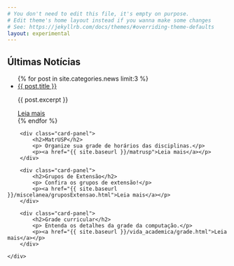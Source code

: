 ```yaml
---
# You don't need to edit this file, it's empty on purpose.
# Edit theme's home layout instead if you wanna make some changes
# See: https://jekyllrb.com/docs/themes/#overriding-theme-defaults
layout: experimental
---
```


<!--
<div class="topic1 offset-m2">
    {% for post in site.categories.news %}
        <div class="card-panel">    
            <div class="item">
                <h3><a href="{{post.url | prepend: site.baseurl}}">{{ post.title }}</a></h3>
                {{ post.excerpt }}
                <p><a href="{{post.url | prepend: site.baseurl}}">Leia mais</a></p>
            </div>
        </div>
    {% endfor %}
</div>

<div class="topic1">
    <div class="card-panel">    
        <h2>MatrUSP</h2>
        <p> Organize sua grade de horários das disciplinas.</p>
        <p><a href="{{ site.baseurl }}/matrusp">Leia mais</a></p>
    </div>

    <div class="card-panel">    
        <h2>Yggdrasil</h2>
        <p> Entenda as trilhas que você pode optar no curso!</p>
        <p><a href="http://bcc.ime.usp.br/yggdrasil/">Leia mais</a></p>
    </div>

    <div class="card-panel">    
        <h2>Grade curricular</h2>
        <p> Entenda os detalhes da grade da computação.</p>
        <p><a href="http://bcc.ime.usp.br/principal/grade.html">Leia mais</a></p>
    </div>
</div>

<div class="topic2">
    <div class="card-panel">    
        <h2>Depósito de TCCs</h2>
        {% for post in site.categories.tcc %}
            <div class="item">
                <h3>{{ post.title }}</h3>
                <p>
                {{ post.excerpt }}
                </p>
                <p><a href="{{post.url | prepend: site.baseurl}}">Leia mais</a></p>
            </div>
        {% endfor %}
    </div>
</div>
-->

<section>
    <div class="topic1">
        <div class="card-panel">
            <h2>Últimas Notícias</h2>
            <ul class="collection">
                {% for post in site.categories.news limit:3 %}
                <li class="collection-item">
                    <span class="title"><a href="{{post.url | prepend: site.baseurl}}">{{ post.title }}</a></span>
                    <p> {{ post.excerpt }} </p>
                    <a href="{{post.url | prepend: site.baseurl}}">Leia mais</a>
                </li>
                {% endfor %}
            </ul>
        </div>
    </div>
</section>

<section>
    <div class="topic1">
        
        <div class="card-panel">    
            <h2>MatrUSP</h2>
            <p> Organize sua grade de horários das disciplinas.</p>
            <p><a href="{{ site.baseurl }}/matrusp">Leia mais</a></p>
        </div>

        <div class="card-panel">    
            <h2>Grupos de Extensão</h2>
            <p> Confira os grupos de extensão!</p>
            <p><a href="{{ site.baseurl }}/miscelanea/gruposExtensao.html">Leia mais</a></p>
        </div>

        <div class="card-panel">    
            <h2>Grade curricular</h2>
            <p> Entenda os detalhes da grade da computação.</p>
            <p><a href="{{ site.baseurl }}/vida_academica/grade.html">Leia mais</a></p>
        </div>

    </div>
</section>
